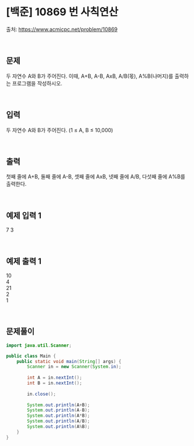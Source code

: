 # [백준] 10869 번 사칙연산

출처: https://www.acmicpc.net/problem/10869

</br>

## 문제
두 자연수 A와 B가 주어진다. 이때, A+B, A-B, AxB, A/B(몫), A%B(나머지)를 출력하는 프로그램을 작성하시오. 

</br>

## 입력
두 자연수 A와 B가 주어진다. (1 ≤ A, B ≤ 10,000)

</br>

## 출력
첫째 줄에 A+B, 둘째 줄에 A-B, 셋째 줄에 AxB, 넷째 줄에 A/B, 다섯째 줄에 A%B를 출력한다.

</br>

## 예제 입력 1
7 3

</br>

## 예제 출력 1
10 </br>
4</br>
21</br>
2</br>
1

</br>


## 문제풀이

```java
import java.util.Scanner;

public class Main {
    public static void main(String[] args) {
        Scanner in = new Scanner(System.in);
        
        int A = in.nextInt();
        int B = in.nextInt();
        
        in.close();
        
        System.out.println(A+B);
        System.out.println(A-B);
        System.out.println(A*B);
        System.out.println(A/B);        
        System.out.println(A%B);
    }
}
```

